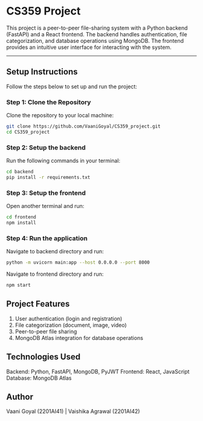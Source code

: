 # CS359 Project

This project is a peer-to-peer file-sharing system with a Python backend (FastAPI) and a React frontend. The backend handles authentication, file categorization, and database operations using MongoDB. The frontend provides an intuitive user interface for interacting with the system.

---

## **Setup Instructions**

Follow the steps below to set up and run the project:

### **Step 1: Clone the Repository**
Clone the repository to your local machine:
```bash
git clone https://github.com/VaaniGoyal/CS359_project.git
cd CS359_project
```

### **Step 2: Setup the backend**
Run the following commands in your terminal:
```bash
cd backend
pip install -r requirements.txt
```

### **Step 3: Setup the frontend**
Open another terminal and run:
```bash
cd frontend
npm install
```

### **Step 4: Run the application**
Navigate to backend directory and run:
```bash
python -m uvicorn main:app --host 0.0.0.0 --port 8000
```
Navigate to frontend directory and run:
```bash
npm start
```

## **Project Features**
1. User authentication (login and registration)
2. File categorization (document, image, video)
3. Peer-to-peer file sharing
4. MongoDB Atlas integration for database operations

## **Technologies Used**
Backend: Python, FastAPI, MongoDB, PyJWT
Frontend: React, JavaScript
Database: MongoDB Atlas

## **Author**
Vaani Goyal (2201AI41) | Vaishika Agrawal (2201AI42)



